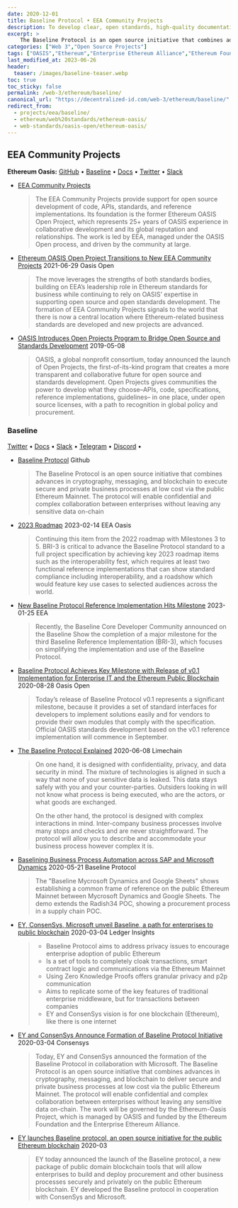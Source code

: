 ```yaml
---
date: 2020-12-01
title: Baseline Protocol • EEA Community Projects 
description: To develop clear, open standards, high-quality documentation, and shared test suites that facilitate new features and enhancements to the Ethereum protocol.
excerpt: >
    The Baseline Protocol is an open source initiative that combines advances in cryptography, messaging, and blockchain to execute secure and private business processes at low cost via the public Ethereum Mainnet. The protocol will enable confidential and complex collaboration between enterprises without leaving any sensitive data on-chain
categories: ["Web 3","Open Source Projects"]
tags: ["OASIS","Ethereum","Enterprise Ethereum Alliance","Ethereum Foundation","Consensys","Chainlink","Provide","Unibright","Ernst & Young","Microsoft","Limechain","Web 3"]
last_modified_at: 2023-06-26
header:
  teaser: /images/baseline-teaser.webp
toc: true
toc_sticky: false
permalink: /web-3/ethereum/baseline/
canonical_url: "https://decentralized-id.com/web-3/ethereum/baseline/"
redirect_from:
  - projects/eea/baseline/
  - ethereum/web%20standards/ethereum-oasis/
  - web-standards/oasis-open/ethereum-oasis/
---
```


## EEA Community Projects 
**Ethereum Oasis:** [GitHub](https://github.com/eea-oasis) • [Baseline](https://www.baseline-protocol.org/) • [Docs](https://docs.baseline-protocol.org/) • [Twitter](https://twitter.com/baselineproto) • [Slack](https://communityinviter.com/apps/ethereum-baseline/join-us)

* [EEA Community Projects](https://entethalliance.org/EEACommunityProjects/)
  > The EEA Community Projects provide support for open source development of code, APIs, standards, and reference implementations.  Its foundation is the former Ethereum OASIS Open Project, which represents 25+ years of OASIS experience in collaborative development and its global reputation and relationships. The work is led by EEA, managed under the OASIS Open process, and driven by the community at large.
* [Ethereum OASIS Open Project Transitions to New EEA Community Projects](https://www.oasis-open.org/2021/06/29/eea-and-oasis-join-forces-to-provide-nexus-for-open-source-development-of-ethereum-standards/) 2021-06-29 Oasis Open
  > The move leverages the strengths of both standards bodies, building on EEA’s leadership role in Ethereum standards for business while continuing to rely on OASIS’ expertise in supporting open source and open standards development. The formation of EEA Community Projects signals to the world that there is now a central location where Ethereum-related business standards are developed and new projects are advanced.
* [OASIS Introduces Open Projects Program to Bridge Open Source and Standards Development](https://www.oasis-open.org/2019/05/08/introducing-open-projects/) 2019-05-08
  > OASIS, a global nonprofit consortium, today announced the launch of Open Projects, the first-of-its-kind program that creates a more transparent and collaborative future for open source and standards development. Open Projects gives communities the power to develop what they choose–APIs, code, specifications, reference implementations, guidelines– in one place, under open source licenses, with a path to recognition in global policy and procurement.

### Baseline

[Twitter](https://twitter.com/baselineproto) • [Docs](https://docs.baseline-protocol.org/) • [Slack](https://communityinviter.com/apps/ethereum-baseline/join-us) • [Telegram](https://t.me/baselineprotocol) • [Discord](https://discord.gg/NE8AYD7) • 

* [Baseline Protocol](https://github.com/eea-oasis/baseline) Github
  > The Baseline Protocol is an open source initiative that combines advances in cryptography, messaging, and blockchain to execute secure and private business processes at low cost via the public Ethereum Mainnet. The protocol will enable confidential and complex collaboration between enterprises without leaving any sensitive data on-chain
* [2023 Roadmap](https://github.com/eea-oasis/baseline/blob/main/Baseline%20Protocol%20-%202023%20Roadmap%20v1.0%20.pdf) 2023-02-14 EEA Oasis
  > Continuing this item from the 2022 roadmap with Milestones 3 to 5. BRI-3 is critical to advance the Baseline Protocol standard to a full project specification by achieving key 2023 roadmap items such as the interoperability fest, which requires at least two functional reference implementations that can show standard compliance including interoperability, and a roadshow which would feature key use cases to selected audiences across the world.
* [New Baseline Protocol Reference Implementation Hits Milestone](https://entethalliance.org/2023-01-25-new-baseline-protocol-reference-implementation-hits-milestone/) 2023-01-25 EEA
  > Recently, the Baseline Core Developer Community announced on the Baseline Show the completion of a major milestone for the third Baseline Reference Implementation (BRI-3), which focuses on simplifying the implementation and use of the Baseline Protocol.
* [Baseline Protocol Achieves Key Milestone with Release of v0.1 Implementation for Enterprise IT and the Ethereum Public Blockchain](https://www.oasis-open.org/2020/08/26/baseline-protocol-achieves-key-milestone-with-release-of-v0-1-implementation-for-enterprise/) 2020-08-28 Oasis Open
  > Today’s release of Baseline Protocol v0.1 represents a significant milestone, because it provides a set of standard interfaces for developers to implement solutions easily and for vendors to provide their own modules that comply with the specification. Official OASIS standards development based on the v0.1 reference implementation will commence in September.
* [The Baseline Protocol Explained](https://medium.com/limechain/the-baseline-protocol-explained-d40ee01588ba) 2020-06-08 Limechain
  > On one hand, it is designed with confidentiality, privacy, and data security in mind. The mixture of technologies is aligned in such a way that none of your sensitive data is leaked. This data stays safely with you and your counter-parties. Outsiders looking in will not know what process is being executed, who are the actors, or what goods are exchanged.
  > 
  > On the other hand, the protocol is designed with complex interactions in mind. Inter-company business processes involve many stops and checks and are never straightforward. The protocol will allow you to describe and accommodate your business process however complex it is.
* [Baselining Business Process Automation across SAP and Microsoft Dynamics](https://docs.baseline-protocol.org/connectors/erp-connector-google-sheets-microsoft-dynamics) 2020-05-21 Baseline Protocol
  > The "Baseline Mycrosoft Dynamics and Google Sheets" shows establishing a common frame of reference on the public Ethereum Mainnet between Mycrosoft Dynamics and Google Sheets. The demo extends the Radish34 POC, showing a procurement process in a supply chain POC.
* [EY, ConsenSys, Microsoft unveil Baseline, a path for enterprises to public blockchain](https://www.ledgerinsights.com/baseline-protocol-ey-consensys-microsoft-enterprises-public-blockchain/) 2020-03-04 Ledger Insights
  > * Baseline Protocol aims to address privacy issues to encourage enterprise adoption of public Ethereum
  > * Is a set of tools to completely cloak transactions, smart contract logic and communications via the Ethereum Mainnet
  > * Using Zero Knowledge Proofs offers granular privacy and p2p communication
  > * Aims to replicate some of the key features of traditional enterprise middleware, but for transactions between companies
  > * EY and ConsenSys vision is for one blockchain (Ethereum), like there is one internet
* [EY and ConsenSys Announce Formation of Baseline Protocol Initiative](https://consensys.net/blog/press-release/ey-and-consensys-announce-formation-of-baseline-protocol-initiative-to-make-ethereum-mainnet-safe-and-effective-for-enterprises/) 2020-03-04 Consensys 
  > Today, EY and ConsenSys announced the formation of the Baseline Protocol in collaboration with Microsoft. The Baseline Protocol is an open source initiative that combines advances in cryptography, messaging, and blockchain to deliver secure and private business processes at low cost via the public Ethereum Mainnet. The protocol will enable confidential and complex collaboration between enterprises without leaving any sensitive data on-chain. The work will be governed by the Ethereum-Oasis Project, which is managed by OASIS and funded by the Ethereum Foundation and the Enterprise Ethereum Alliance.
* [EY launches Baseline protocol, an open source initiative for the public Ethereum blockchain](https://www.ey.com/en_gl/news/2020/03/ey-launches-baseline-protocol-an-open-source-initiative-for-the-public-etherum-blockchain) 2020-03
  > EY today announced the launch of the Baseline protocol, a new package of public domain blockchain tools that will allow enterprises to build and deploy procurement and other business processes securely and privately on the public Ethereum blockchain. EY developed the Baseline protocol in cooperation with ConsenSys and Microsoft.

